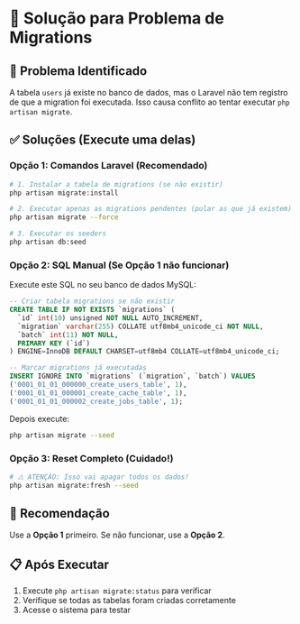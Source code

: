 # 🔧 Solução para Problema de Migrations

## 🚨 Problema Identificado
A tabela `users` já existe no banco de dados, mas o Laravel não tem registro de que a migration foi executada. Isso causa conflito ao tentar executar `php artisan migrate`.

## ✅ Soluções (Execute uma delas)

### Opção 1: Comandos Laravel (Recomendado)
```bash
# 1. Instalar a tabela de migrations (se não existir)
php artisan migrate:install

# 2. Executar apenas as migrations pendentes (pular as que já existem)
php artisan migrate --force

# 3. Executar os seeders
php artisan db:seed
```

### Opção 2: SQL Manual (Se Opção 1 não funcionar)
Execute este SQL no seu banco de dados MySQL:

```sql
-- Criar tabela migrations se não existir
CREATE TABLE IF NOT EXISTS `migrations` (
  `id` int(10) unsigned NOT NULL AUTO_INCREMENT,
  `migration` varchar(255) COLLATE utf8mb4_unicode_ci NOT NULL,
  `batch` int(11) NOT NULL,
  PRIMARY KEY (`id`)
) ENGINE=InnoDB DEFAULT CHARSET=utf8mb4 COLLATE=utf8mb4_unicode_ci;

-- Marcar migrations já executadas
INSERT IGNORE INTO `migrations` (`migration`, `batch`) VALUES
('0001_01_01_000000_create_users_table', 1),
('0001_01_01_000001_create_cache_table', 1),
('0001_01_01_000002_create_jobs_table', 1);
```

Depois execute:
```bash
php artisan migrate --seed
```

### Opção 3: Reset Completo (Cuidado!)
```bash
# ⚠️ ATENÇÃO: Isso vai apagar todos os dados!
php artisan migrate:fresh --seed
```

## 🎯 Recomendação
Use a **Opção 1** primeiro. Se não funcionar, use a **Opção 2**.

## 📋 Após Executar
1. Execute `php artisan migrate:status` para verificar
2. Verifique se todas as tabelas foram criadas corretamente
3. Acesse o sistema para testar
